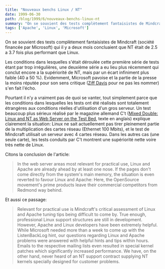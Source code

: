 ```yaml
---
title: "Nouveaux benchs Linux / NT"
date: 1999-06-30
path: /blog/1999/6/nouveaux-benchs-linux-nt
summary: "On se souvient des tests complètement fantaisistes de Mindcraft (société financée par Microsoft) qui il y a deux mois concluaient que NT était de 2.5 a 3.7 fois plus performant que Linux."
tags: ['Apache', 'Linux', 'Microsoft']
---
```


<P>
On se souvient des tests complètement fantaisistes de Mindcraft (société
financée par Microsoft) qui il y a deux mois concluaient que
NT était de 2.5 a 3.7 fois plus performant que Linux.
</P>

<P>
Les conditions dans lesquelles s'était déroulée cette première série
de tests étant par trop irrégulières, une deuxième série a eu lieu
plus récemment qui conclut encore a la supériorité de NT, mais par un
écart infiniment plus faible (40 a 50 %). Evidemment, Microsoft pavoise
et la partie de la presse la moins réputée pour son sens critique (<A HREF="http://www.zdnet.fr/cgi-bin/a_actu.pl?File_ini=a_actu.zd&amp;ID=9889">Ziff
Davis</A> pour ne pas les nommer) s'en fait l'écho.
</P>

<P>
Pourtant il n'y a vraiment pas de quoi se vanter, tout simplement
parce que les conditions dans lesquelles les tests ont été réalisés
sont totalement étrangères aux conditions réelles d'utilisation d'un
gros serveur.  Un test beaucoup plus sérieux réalisé par le magazine
allemand C't (<A HREF="http://www.heise.de/ct/english//99/13/186-1/">Mixed
Double: Linux and NT as Web Server on the Test Bed</A>, texte en anglais)
explique clairement la situation: Linux ne sait actuellement pas tirer
pleinement partie de la multiplication des cartes réseau (Ethernet
100 Mbits), et le test de Mindcraft utilisait un serveur avec 4 cartes
réseau. Dans les autres cas (une seule carte), les tests conduits par
C't montrent une supériorité nette voire très nette de Linux.
</P>

<P>
Citons la conclusion de l'article:
</P>

<BLOCKQUOTE>
In the web server areas most relevant for practical use, Linux and Apache
are already ahead by at least one nose. If the pages don't come directly
from the system's main memory, the situation is even reverted to favour
Linux and Apache: Here, the OpenSource movement's prime products leave
their commercial competitors from Redmond way behind.
</BLOCKQUOTE>
<P>
Et aussi ce passage:
</P>

<BLOCKQUOTE>
Relevant for practical use is Mindcraft's critical assessment of Linux and
Apache tuning tips being difficult to come by. True enough, professional
Linux support structures are still in development. However, Apache and
Linux developers have been extremely helpful. While Microsoft needed
more than a week to come up with the ListenBackLog hint, our questions
regarding Linux and Apache problems were answered with helpful hints and
tips within hours.  Emails to the respective mailing lists even resulted
in special kernel patches which significantly increased performance. We
have, on the other hand, never heard of an NT support contract supplying
NT kernels specially designed for customer problems.
</BLOCKQUOTE>


